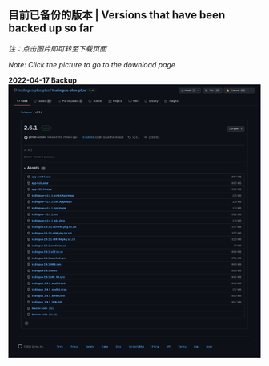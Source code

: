 ## 目前已备份的版本 | Versions that have been backed up so far

_注：点击图片即可转至下载页面_

_Note: Click the picture to go to the download page_

**2022-04-17 Backup**
[![](/Icalingua++/2.6.1/2.6.1.png)](/Icalingua++/2.6.1/README.md)